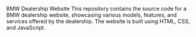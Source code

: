 
BMW Dealership Website
This repository contains the source code for a BMW dealership website, showcasing various models, features, and services offered by the dealership. The website is built using HTML, CSS, and JavaScript.
